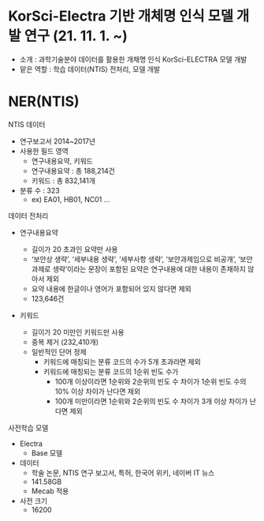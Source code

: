 # KorSci-Electra 기반 개체명 인식 모델 개발 연구  (21. 11. 1. ~)
- 소개 : 과학기술분야 데이터를 활용한 개채명 인식 KorSci-ELECTRA 모델 개발
- 맡은 역할 : 학습 데이터(NTIS) 전처리, 모델 개발

# NER(NTIS)

NTIS 데이터
- 연구보고서 2014~2017년
- 사용한 필드 영역
  - 연구내용요약, 키워드
  - 연구내용요약 : 총 188,214건
  - 키워드 : 총 832,141개
- 분류 수 : 323
  - ex) EA01, HB01, NC01 ...

데이터 전처리
- 연구내용요약
  - 길이가 20 초과인 요약만 사용
  - ‘보안상 생략’, ‘세부내용 생략’, ‘세부사항 생략’, ‘보안과제임으로 비공개’, ‘보안과제로 생략’이라는 문장이 포함된 요약은 연구내용에 대한 내용이 존재하지 않아서 제외
  - 요약 내용에 한글이나 영어가 포함되어 있지 않다면 제외
  - 123,646건

- 키워드
  - 길이가 20 미만인 키워드만 사용
  - 중복 제거 (232,410개)
  - 일반적인 단어 정제
    - 키워드에 매칭되는 분류 코드의 수가 5개 초과라면 제외
    - 키워드에 매칭되는 분류 코드의 1순위 빈도 수가 
      - 100개 이상이라면 1순위와 2순위의 빈도 수 차이가 1순위 빈도 수의 10% 이상 차이가 난다면 제외
      - 100개 미만이라면 1순위와 2순위의 빈도 수 차이가 3개 이상 차이가 난다면 제외

사전학습 모델
- Electra 
  - Base 모델
- 데이터
  - 학술 논문, NTIS 연구 보고서, 특허, 한국어 위키, 네이버 IT 뉴스
  - 141.58GB
  - Mecab 적용
- 사전 크기
  - 16200
<!--   
실험 결과
|정제작업|토크나이저|필드 영역|Macro F-1|Micro F-1|
|---|---|---|---|---|
|Case 1|WordPiece|발명의명칭, 청구항, 요약서, 배경기술, 기술분야, 과제의해결수단, 발명의상세한설명|0.62|0.72|
|Case 2|WordPiece|발명의명칭, 청구항, 요약서, 배경기술, 기술분야, 과제의해결수단, 발명의상세한설명|0.63|0.72|
|Case 3|WordPiece|발명의명칭, 청구항, 요약서, 배경기술, 기술분야, 과제의해결수단, 발명의상세한설명|0.63|0.73|
|Case 2|WordPiece|발명의명칭, 청구항, 요약서|0.63|0.73|
|Case 3|WordPiece|발명의명칭, 청구항, 요약서|0.62|0.71|

대부분의 정제 작업은 유사한 학습결과를 보여주었으며 Case 3가 가장 높은 성능을 보여주었다. 필드 영역을 [발명의명칭, 청구항, 요약서]로 변경하여 실험한 결과 모든 필드 영역을 사용했을 때보다 Case 2는 약간의 성능 향상이 있었으나 Case 3는 오히려 성능이 하락하는 결과가 나타났다. Case 2는 제외된 [배경기술, 기술분야, 과제의해결수단, 발명의상세한설명]의 정제작업이 적절하지 않았기 때문에 성능이 향상된 것으로 보이고 Case 2보다 Case 3에서 적절한 정제작업이 이루어진 필드 영역이 제외되었기 때문에 성능이 하락한 것으로 보인다.

오류 분석  
본 연구에서는 특허 코드를 자동으로 분류하기 위한 모델을 언어 모델을 학습하였다. 학습 데이터로 쓰인 특허 코드는 세분화된 분류가 포함된 4자리 코드만을 사용하여 종류가 많아 포함되는 내용이 포괄적이기 때문에 분류하는 데에 있어서 오류를 일으켰다.  
(B29C 31/00, B29C 31/02, B29C 31/04 ... 같은 코드들이 B29C에 함께 포함됨)  
분류 코드를 소분류까지 분류한다면 Target label이 너무 많아지고 이번 연구처럼 코드를 4자리까지만 포함시키면 다양한 내용과 단어를 포함하여 해당 분류와 관련이 적은 텍스트를 모두 학습 데이터로 사용하게 되는 한계가 있었다. 이를 극복하기 위해 텍스트 내에서 분류 코드에 해당되는 키워드를 파악할 수 있는 개체명 인식기를 개발한다면 분류에 필요한 키워드를 추출하여 적절한 텍스트 데이터를 구축할 수 있을 것이다. 결과적으로는 해당 도메인의 분류 성능에 도움을 줄 수 있을 것이다. -->
<!-- 
